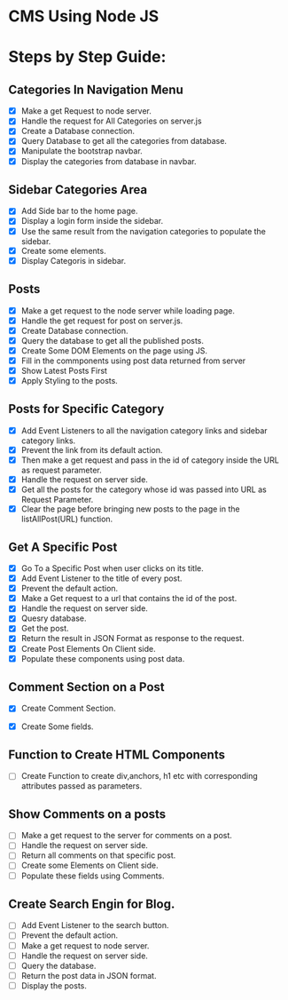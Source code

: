 # CMS Using Node JS

# Steps by Step Guide:

## Categories In Navigation Menu
- [x] Make a get Request to node server.
- [x] Handle the request for All Categories on server.js
- [x] Create a Database connection.
- [x] Query Database to get all the categories from database.
- [x] Manipulate the bootstrap navbar.
- [x] Display the categories from database in navbar.

## Sidebar Categories Area
- [x] Add Side bar to the home page.
- [x] Display a login form inside the sidebar.
- [x] Use the same result from the navigation categories to populate the sidebar.
- [x] Create some elements.
- [x] Display Categoris in sidebar.

## Posts
- [x] Make a get request to the node server while loading page.
- [x] Handle the get request for post on server.js.
- [x] Create Database connection.
- [x] Query the database to get all the published posts.
- [x] Create Some DOM Elements on the page using JS.
- [x] Fill in the commponents using post data returned from server
- [x] Show Latest Posts First
- [x] Apply Styling to the posts.

## Posts for Specific Category
- [x] Add Event Listeners to all the navigation category links and sidebar category links.
- [x] Prevent the link from its default action.
- [x] Then make a get request and pass in the id of category inside the URL as request parameter.
- [x] Handle the request on server side.
- [x] Get all the posts for the category whose id was passed into URL as Request Parameter.
- [x] Clear the page before bringing new posts to the page in the listAllPost(URL) function.

## Get A Specific Post
- [x] Go To a Specific Post when user clicks on its title.
- [x] Add Event Listener to the title of every post.
- [x] Prevent the default action.
- [x] Make a Get request to a url that contains the id of the post.
- [x] Handle the request on server side.
- [x] Quesry database.
- [x] Get the post.
- [x] Return the result in JSON Format as response to the request.
- [x] Create Post Elements On Client side.
- [x] Populate these components using post data.

## Comment Section on a Post
- [x] Create Comment Section.
- [x] Create Some fields.


## Function to Create HTML Components
- [ ] Create Function to create div,anchors, h1 etc with corresponding attributes passed as parameters. 

## Show Comments on a posts
- [ ] Make a  get request to the server for comments on a post.
- [ ] Handle the request on server side.
- [ ] Return all comments on that specific post.
- [ ] Create some Elements on Client side.
- [ ] Populate these fields using Comments.

## Create Search Engin for Blog.
- [ ] Add Event Listener to the search button.
- [ ] Prevent the default action.
- [ ] Make a get request to node server.
- [ ] Handle the request on server side.
- [ ] Query the database.
- [ ] Return the post data in JSON format.
- [ ] Display the posts.
